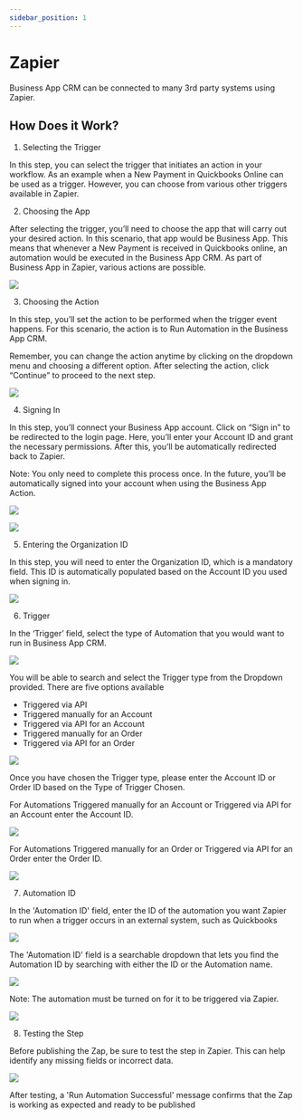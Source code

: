 ```yaml
---
sidebar_position: 1
---
```


# Zapier

Business App CRM can be connected to many 3rd party systems using Zapier.

## How Does it Work?

1. Selecting the Trigger

In this step, you can select the trigger that initiates an action in your workflow. As an example when a New Payment in Quickbooks Online can be used as a trigger. However, you can choose from various other triggers available in Zapier.

2. Choosing the App

After selecting the trigger, you’ll need to choose the app that will carry out your desired action. In this scenario, that app would be Business App. This means that whenever a New Payment is received in Quickbooks online, an automation would be executed in the Business App CRM. As part of Business App in Zapier, various actions are possible.

![](../img/zapier_app.png)

3. Choosing the Action

In this step, you’ll set the action to be performed when the trigger event happens. For this scenario, the action is to Run Automation in the Business App CRM.

Remember, you can change the action anytime by clicking on the dropdown menu and choosing a different option. After selecting the action, click “Continue” to proceed to the next step.

![](../img/zapier_action.png)

4. Signing In

In this step, you’ll connect your Business App account. Click on “Sign in” to be redirected to the login page. Here, you’ll enter your Account ID and grant the necessary permissions. After this, you’ll be automatically redirected back to Zapier.

Note: You only need to complete this process once. In the future, you’ll be automatically signed into your account when using the Business App Action.

![](../img/zapier_signin.png)

![](../img/allow_access.png)

5. Entering the Organization ID

In this step, you will need to enter the Organization ID, which is a mandatory field. This ID is automatically populated based on the Account ID you used when signing in.

![](../img/zapier_organization_id.png)

6. Trigger

In the ‘Trigger’ field, select the type of Automation that you would want to run in Business App CRM.

![](../img/zapier_trigger_field.png)

You will be able to search and select the Trigger type from the Dropdown provided. There are five options available

* Triggered via API
* Triggered manually for an Account
* Triggered via API for an Account
* Triggered manually for an Order
* Triggered via API for an Order

![](../img/zapier_trigger.png)

Once you have chosen the Trigger type, please enter the Account ID or Order ID based on the Type of Trigger Chosen.

For Automations Triggered manually for an Account or Triggered via API for an Account enter the Account ID.

![](../img/zapier_manual_account.png)

For Automations Triggered manually for an Order or Triggered via API for an Order enter the Order ID.

![](../img/zapier_manual_order.png)

7. Automation ID

In the 'Automation ID' field, enter the ID of the automation you want Zapier to run when a trigger occurs in an external system, such as Quickbooks

![](../img/zapier_automation_id.png)

The 'Automation ID' field is a searchable dropdown that lets you find the Automation ID by searching with either the ID or the Automation name.

![](../img/zapier_automation_id_searchable.png)

Note: The automation must be turned on for it to be triggered via Zapier.

![](../img/zapier_automation_on.png)

8. Testing the Step

Before publishing the Zap, be sure to test the step in Zapier. This can help identify any missing fields or incorrect data.

![](../img/zapier_testing.png)

After testing, a 'Run Automation Successful' message confirms that the Zap is working as expected and ready to be published